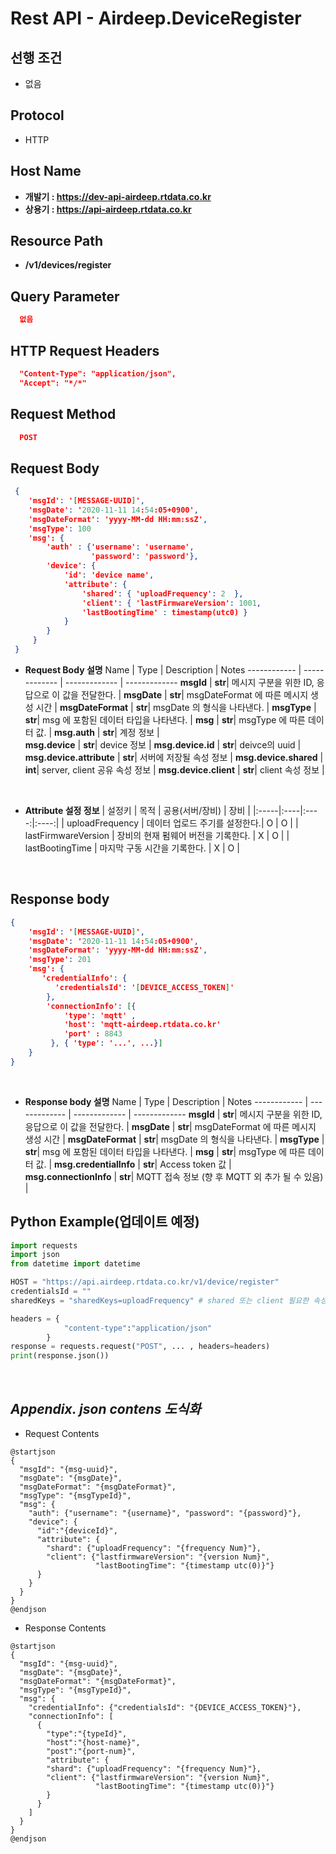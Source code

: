 # Rest API - Airdeep.DeviceRegister 

## 선행 조건
  - 없음
## **Protocol**
- HTTP
## **Host Name**
- **개발기 : https://dev-api-airdeep.rtdata.co.kr**
- **상용기 : https://api-airdeep.rtdata.co.kr**

## **Resource Path**
- **/v1/devices/register**

## **Query Parameter**
  ```json
    없음
  ```
  
## **HTTP Request Headers**
  ```json
    "Content-Type": "application/json",
    "Accept": "*/*"
  ```
## **Request Method**
  ```json
    POST
  ```

## **Request Body**
  ```json
   {
      'msgId': '[MESSAGE-UUID]',
      'msgDate': '2020-11-11 14:54:05+0900',
      'msgDateFormat': 'yyyy-MM-dd HH:mm:ssZ',
      'msgType': 100
      'msg': {
          'auth' : {'username': 'username',
                    'password': 'password'},
          'device': {
              'id': 'device name',
              'attribute': {
                  'shared': { 'uploadFrequency': 2  },
                  'client': { 'lastFirmwareVersion': 1001,
                  'lastBootingTime' : timestamp(utc0) }
              }
          }
       }
   }
  ```

* **Request Body 설명**
  Name | Type | Description | Notes
  ------------ | ------------- | ------------- | -------------
  **msgId** | **str**| 메시지 구분을 위한 ID, 응답으로 이 값을 전달한다. | 
  **msgDate** | **str**| msgDateFormat 에 따른 메시지 생성 시간 | 
  **msgDateFormat** | **str**| msgDate 의 형식을 나타낸다. | 
  **msgType** | **str**| msg 에 포함된 데이터 타입을 나타낸다. | 
  **msg** | **str**| msgType 에 따른 데이터 값. | 
  **msg.auth** | **str**| 계정 정보  |  
  **msg.device** | **str**| device 정보 | 
  **msg.device.id** | **str**| deivce의 uuid | 
  **msg.device.attribute** | **str**| 서버에 저장될 속성 정보 | 
  **msg.device.shared** | **int**| server, client 공유 속성 정보 | 
  **msg.device.client** | **str**| client 속성 정보 | 


</br>

* **Attribute 설정 정보**
  | 설정키 | 목적 | 공용(서버/장비) | 장비 | 
  |:-----|:----|:----:|:----:|
  | uploadFrequency | 데이터 업로드 주기를 설정한다.| O | O |
  | lastFirmwareVersion | 장비의 현재 펌웨어 버전을 기록한다. | X | O |
  | lastBootingTime | 마지막 구동 시간을 기록한다. | X | O |
</br>

## **Response body**
  ```json
  {
      'msgId': '[MESSAGE-UUID]',
      'msgDate': '2020-11-11 14:54:05+0900',
      'msgDateFormat': 'yyyy-MM-dd HH:mm:ssZ',
      'msgType': 201
      'msg': {
         'credentialInfo': {
            'credentialsId': '[DEVICE_ACCESS_TOKEN]'
          },
          'connectionInfo': [{
              'type': 'mqtt' ,
              'host': 'mqtt-airdeep.rtdata.co.kr'
              'port' : 8843
           }, { 'type': '...', ...}]
      }
  }
  ```
</br>

* **Response body 설명**
  Name | Type | Description | Notes
  ------------ | ------------- | ------------- | -------------
  **msgId** | **str**| 메시지 구분을 위한 ID, 응답으로 이 값을 전달한다. | 
  **msgDate** | **str**| msgDateFormat 에 따른 메시지 생성 시간 | 
  **msgDateFormat** | **str**| msgDate 의 형식을 나타낸다. | 
  **msgType** | **str**| msg 에 포함된 데이터 타입을 나타낸다. | 
  **msg** | **str**| msgType 에 따른 데이터 값. | 
  **msg.credentialInfo** | **str**| Access token 값  |  
  **msg.connectionInfo** | **str**| MQTT 접속 정보 (향 후 MQTT 외 추가 될 수 있음) | 

## **Python Example(업데이트 예정)**
```python
import requests
import json
from datetime import datetime

HOST = "https://api.airdeep.rtdata.co.kr/v1/device/register"
credentialsId = ""
sharedKeys = "sharedKeys=uploadFrequency" # shared 또는 client 필요한 속성을 조회 함, 여기서는 uploadFrequency 만 조회 함

headers = {
            "content-type":"application/json"
        }
response = requests.request("POST", ... , headers=headers)
print(response.json())
```

</br>

## *Appendix. json contens 도식화*

* Request Contents

```plantuml
@startjson
{
  "msgId": "{msg-uuid}",
  "msgDate": "{msgDate}",
  "msgDateFormat": "{msgDateFormat}",
  "msgType": "{msgTypeId}",
  "msg": {
    "auth": {"username": "{username}", "password": "{password}"},
    "device": {
      "id":"{deviceId}",
      "attribute": {
        "shard": {"uploadFrequency": "{frequency Num}"},
        "client": {"lastfirmwareVersion": "{version Num}", 
                   "lastBootingTime": "{timestamp utc(0)}"}
      }
    }
  }
}
@endjson 
```


* Response Contents

```plantuml
@startjson
{
  "msgId": "{msg-uuid}",
  "msgDate": "{msgDate}",
  "msgDateFormat": "{msgDateFormat}",
  "msgType": "{msgTypeId}",
  "msg": {
    "credentialInfo": {"credentialsId": "{DEVICE_ACCESS_TOKEN}"},
    "connectionInfo": [
      {
        "type":"{typeId}",
        "host":"{host-name}",
        "post":"{port-num}",
        "attribute": {
        "shard": {"uploadFrequency": "{frequency Num}"},
        "client": {"lastfirmwareVersion": "{version Num}", 
                   "lastBootingTime": "{timestamp utc(0)}"}
        }      
      }
    ]
  }
}
@endjson 
```
